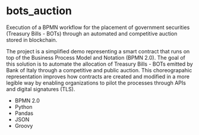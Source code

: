 # bots_auction
Execution of a BPMN workflow for the placement of government securities (Treasury Bills - BOTs) through an automated and competitive auction stored in blockchain.

The project is a simplified demo representing a smart contract that runs on top of the Business Process Model and Notation (BPMN 2.0). 
The goal of this solution is to automate the allocation of Treasury Bills - BOTs emitted by Bank of Italy through a competitive and public auction. This choreograpahic representation improves how contracts are created and modified in a more legible way by enabling organizations to pilot the processes through APIs and digital signatures (TLS).

- BPMN 2.0
- Python
- Pandas
- JSON
- Groovy
